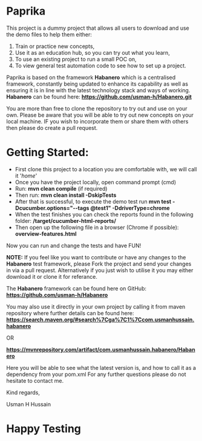 Paprika
========

This project is a dummy project that allows all users to download and use the demo files to help them either:
1. Train or practice new concepts,
2. Use it as an education hub, so you can try out what you learn,
3. To use an existing project to run a small POC on,
4. To view general test automation code to see how to set up a project.

Paprika is based on the framework **Habanero** which is a centralised framework, constantly being updated to enhance its capability as well as ensuring it is in line with the latest technology stack and ways of working. 
**Habanero** can be found here: **https://github.com/usman-h/Habanero.git**

You are more than free to clone the repository to try out and use on your own. Please be aware that you will be able to try out new concepts on your local machine. IF you wish to incorporate them or share them with others then please do create a pull request.

# Getting Started:

* First clone this project to a location you are comfortable with, we will call it '*home*'
* Once you have the project locally, open command prompt (cmd)
* Run: **mvn clean compile** (if required) 
* Then run: **mvn clean install -DskipTests**
* After that is successful, to execute the demo test run **mvn test -Dcucumber.options="--tags @test1" -DdriverType=chrome**
* When the test finishes you can check the reports found in the following folder: **/target/cucumber-html-reports/**
* Then open up the following file in a browser (Chrome if possible): **overview-features.html**

Now you can run and change the tests and have FUN!

**NOTE:** If you feel like you want to contribute or have any changes to the **Habanero** test framework, please Fork the project and send your changes in via a pull request. Alternatively if you just wish to utilise it you may either download it or clone it for referance.

The **Habanero** framework can be found here on GitHub: 
**https://github.com/usman-h/Habanero**

You may also use it directly in your own project by calling it from maven repository where further details can be found here:
**https://search.maven.org/#search%7Cga%7C1%7Ccom.usmanhussain.habanero**

OR

**https://mvnrepository.com/artifact/com.usmanhussain.habanero/Habanero**

Here you will be able to see what the latest version is, and how to call it as a dependency from your pom.xml
For any further questions please do not hesitate to contact me.

Kind regards,

Usman H Hussain


# **Happy Testing**
